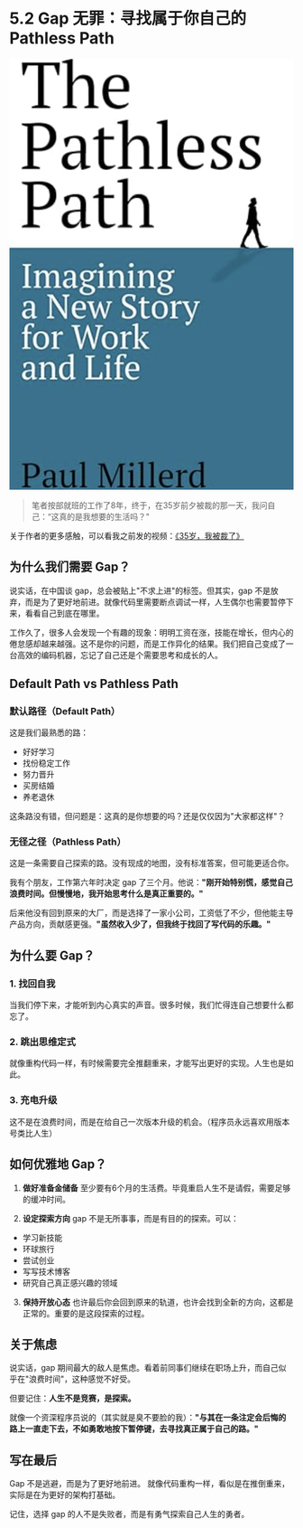 # 5.2 Gap 无罪：寻找属于你自己的 Pathless Path

![Gap](../assets/images/chapter5/gap.png)

> 笔者按部就班的工作了8年，终于，在35岁前夕被裁的那一天，我问自己：“这真的是我想要的生活吗？"

关于作者的更多感触，可以看我之前发的视频：[《35岁，我被裁了》](https://www.bilibili.com/video/BV1tg69YTEvm/?spm_id_from=333.337.search-card.all.click&vd_source=f45ec78216863e8a227317224db68392)

## 为什么我们需要 Gap？

说实话，在中国谈 gap，总会被贴上"不求上进"的标签。但其实，gap 不是放弃，而是为了更好地前进。就像代码里需要断点调试一样，人生偶尔也需要暂停下来，看看自己到底在哪里。

工作久了，很多人会发现一个有趣的现象：明明工资在涨，技能在增长，但内心的倦怠感却越来越强。这不是你的问题，而是工作异化的结果。我们把自己变成了一台高效的编码机器，忘记了自己还是个需要思考和成长的人。

## Default Path vs Pathless Path

### 默认路径（Default Path）
这是我们最熟悉的路：
- 好好学习
- 找份稳定工作
- 努力晋升
- 买房结婚
- 养老退休

这条路没有错，但问题是：这真的是你想要的吗？还是仅仅因为"大家都这样"？

### 无径之径（Pathless Path）
这是一条需要自己探索的路。没有现成的地图，没有标准答案，但可能更适合你。

我有个朋友，工作第六年时决定 gap 了三个月。他说：**"刚开始特别慌，感觉自己浪费时间。但慢慢地，我开始思考什么是真正重要的。"**

后来他没有回到原来的大厂，而是选择了一家小公司，工资低了不少，但他能主导产品方向，贡献感更强。**"虽然收入少了，但我终于找回了写代码的乐趣。"**

## 为什么要 Gap？

### 1. 找回自我
当我们停下来，才能听到内心真实的声音。很多时候，我们忙得连自己想要什么都忘了。

### 2. 跳出思维定式
就像重构代码一样，有时候需要完全推翻重来，才能写出更好的实现。人生也是如此。

### 3. 充电升级
这不是在浪费时间，而是在给自己一次版本升级的机会。（程序员永远喜欢用版本号类比人生）

## 如何优雅地 Gap？

1. **做好准备金储备**
至少要有6个月的生活费。毕竟重启人生不是请假，需要足够的缓冲时间。

2. **设定探索方向**
gap 不是无所事事，而是有目的的探索。可以：
- 学习新技能
- 环球旅行
- 尝试创业
- 写写技术博客
- 研究自己真正感兴趣的领域

3. **保持开放心态**
也许最后你会回到原来的轨道，也许会找到全新的方向，这都是正常的。重要的是这段探索的过程。

## 关于焦虑

说实话，gap 期间最大的敌人是焦虑。看着前同事们继续在职场上升，而自己似乎在"浪费时间"，这种感觉不好受。

但要记住：**人生不是竞赛，是探索。**

就像一个资深程序员说的（其实就是臭不要脸的我）：**"与其在一条注定会后悔的路上一直走下去，不如勇敢地按下暂停键，去寻找真正属于自己的路。"**

## 写在最后

Gap 不是逃避，而是为了更好地前进。
就像代码重构一样，看似是在推倒重来，实际是在为更好的架构打基础。

记住，选择 gap 的人不是失败者，而是有勇气探索自己人生的勇者。